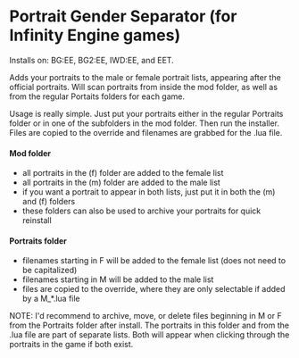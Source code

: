 # Portrait Gender Separator (for Infinity Engine games)
Installs on: BG:EE, BG2:EE, IWD:EE, and EET. 

Adds your portraits to the male or female portrait lists, appearing after the official portraits. Will scan portraits from inside the mod folder, as well as from the regular Portaits folders for each game.

Usage is really simple. Just put your portraits either in the regular Portraits folder or in one of the subfolders in the mod folder. Then run the installer. Files are copied to the override and filenames are grabbed for the .lua file.

#### Mod folder
- all portraits in the (f) folder are added to the female list
- all portraits in the (m) folder are added to the male list
- if you want a portrait to appear in both lists, just put it in both the (m) and (f) folders
- these folders can also be used to archive your portraits for quick reinstall

#### Portraits folder
- filenames starting in F will be added to the female list (does not need to be capitalized)
- filenames starting in M will be added to the male list
- files are copied to the override, where they are only selectable if added by a M_*.lua file

NOTE: 
I'd recommend to archive, move, or delete files beginning in M or F from the Portraits folder after install.
The portraits in this folder and from the .lua file are part of separate lists.
Both will appear when clicking through the portraits in the game if both exist.